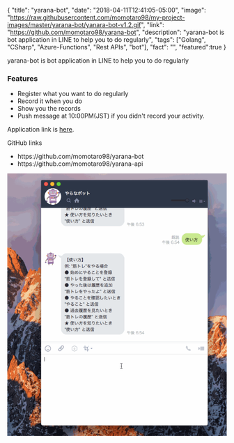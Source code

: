 {
  "title": "yarana-bot",
  "date": "2018-04-11T12:41:05-05:00",
  "image": "https://raw.githubusercontent.com/momotaro98/my-project-images/master/yarana-bot/yanara-bot-v1.2.gif",
  "link": "https://github.com/momotaro98/yarana-bot",
  "description": "yarana-bot is bot application in LINE to help you to do regularly",
  "tags": ["Golang", "CSharp", "Azure-Functions", "Rest APIs", "bot"],
  "fact": "",
  "featured":true
}

<p>yarana-bot is bot application in LINE to help you to do regularly</p>
<h3>Features</h3>
<ul>
  <li>Register what you want to do regularly</li>
  <li>Record it when you do</li>
  <li>Show you the records</li>
  <li>Push message at 10:00PM(JST) if you didn't record your activity.</li>
</ul>
<p>Application link is <a href="https://line.me/R/ti/p/3vzbEgMvgv">here</a>.</p>
<p>GitHub links</p>
<ul>
  <li>https://github.com/momotaro98/yarana-bot</li>
  <li>https://github.com/momotaro98/yarana-api</li>
</ul>
<img src="https://raw.githubusercontent.com/momotaro98/my-project-images/master/yarana-bot/yanara-bot-v1.2.gif">

